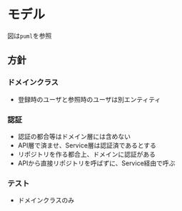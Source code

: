 # モデル
図は`puml`を参照

## 方針
### ドメインクラス
+ 登録時のユーザと参照時のユーザは別エンティティ

### 認証
+ 認証の都合等はドメイン層には含めない
+ API層で済ませ、Service層は認証済であるとする
+ リポジトリを作る都合上、ドメインに認証がある
+ APIから直接リポジトリを呼ばずに、Service経由で呼ぶ

### テスト
+ ドメインクラスのみ
